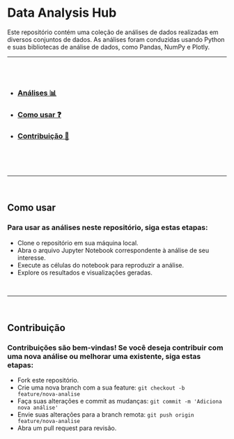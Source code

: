# **Data Analysis Hub**  
Este repositório contém uma coleção de análises de dados realizadas em diversos conjuntos de dados. As análises foram conduzidas usando Python e suas bibliotecas de análise de dados, como Pandas, NumPy e Plotly.

***
<br>
<br>
 
* ### [Análises 📊](https://github.com/Soares67/DataAnalysisHub/tree/main/An%C3%A1lises)  
* ### [Como usar ❓](#how-to-use)  
* ### [Contribuição 🤝](#cont)
 
<br>
<br>
<br>

***

<br>

<a id="how-to-use"></a>
## Como usar
### Para usar as análises neste repositório, siga estas etapas:  

* Clone o repositório em sua máquina local.  
* Abra o arquivo Jupyter Notebook correspondente à análise de seu interesse.  
* Execute as células do notebook para reproduzir a análise.  
* Explore os resultados e visualizações geradas.  
<br>

***

<br>

<a id="cont"></a>
## **Contribuição**  
### Contribuições são bem-vindas! Se você deseja contribuir com uma nova análise ou melhorar uma existente, siga estas etapas:  

* Fork este repositório.
* Crie uma nova branch com a sua feature:   `git checkout -b feature/nova-analise`
* Faça suas alterações e commit as mudanças:   `git commit -m 'Adiciona nova análise'`
* Envie suas alterações para a branch remota:   `git push origin feature/nova-analise`
* Abra um pull request para revisão.
